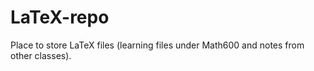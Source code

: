 # LaTeX-repo
Place to store LaTeX files (learning files under Math600 and notes from other classes).
